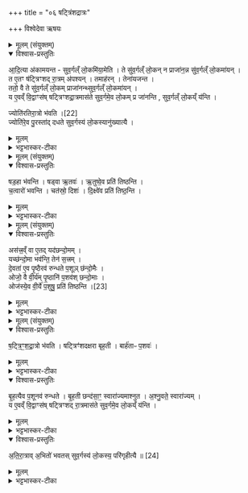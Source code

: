 +++
title = "०६ षट्त्रिंशद्रात्रः"

+++
विश्वेदेवा ऋषयः

<details><summary>मूलम् (संयुक्तम्)</summary>

आ॒दि॒त्या अ॑कामयन्त सुव॒र्गल्ँलो॒कमि॑या॒मेति॒ ते सु॑व॒र्गल्ँलो॒कन्न प्राजा॑न॒न्न सु॑व॒र्गल्ँलो॒कमा॑य॒न्त ए॒तꣳ ष॑ट्त्रिꣳशद्रा॒त्रम॑पश्य॒न्तमाह॑र॒न्तेना॑यजन्त॒ ततो॒ वै ते सु॑व॒र्गल्ँलो॒कम्प्राजा॑नन्थ्सुव॒र्गल्ँलो॒कमा॑य॒न्य ए॒वव्ँवि॒द्वाꣳस॑ष्षट्त्रिꣳशद्रा॒त्रमास॑ते सुव॒र्गमे॒व लो॒कम्प्र जा॑नन्ति सुव॒र्गल्ँलो॒कय्ँय॑न्ति॒ ज्योति॑रतिरा॒त्रः [22]  
भ॒व॒ति॒ ज्योति॑रे॒व पु॒रस्ता॑द्दधते सुव॒र्गस्य॑ लो॒कस्यानु॑ख्यात्यै
</details>

<details open><summary>विश्वास-प्रस्तुतिः</summary>

आ॒दि॒त्या अ॑कामयन्त -  सुव॒र्गल्ँ लो॒कमि॑या॒मेति ।
ते सु॑व॒र्गल्ँ लो॒कन् न प्राजा॑न॒न्न सु॑व॒र्गल्ँ लो॒कमा॑यन् ।  
त ए॒तꣳ ष॑ट्त्रिꣳशद् रा॒त्रम् अ॑पश्यन् । तमाह॑रन् । तेना॑यजन्त ।  
ततो॒ वै ते सु॑व॒र्गल्ँ लो॒कम् प्राजा॑नन्थ्सुव॒र्गल्ँ लो॒कमा॑यन् ।  
य ए॒वव्ँ वि॒द्वाꣳस॑ष् षट्त्रिꣳशद्रा॒त्रमास॑ते सुव॒र्गमे॒व लो॒कम् प्र जा॑नन्ति ,  सुव॒र्गल्ँ लो॒कय्ँ य॑न्ति ।  

ज्योति॑रतिरा॒त्रो भ॑वति ।[22]  
ज्योति॑रे॒व पु॒रस्ता॑द् दधते सुव॒र्गस्य॑ लो॒कस्यानु॑ख्यात्यै ।
</details>

<details><summary>मूलम्</summary>

आ॒दि॒त्या अ॑कामयन्त -  सुव॒र्गल्ँ लो॒कमि॑या॒मेति ।
ते सु॑व॒र्गल्ँ लो॒कन् न प्राजा॑न॒न्न सु॑व॒र्गल्ँ लो॒कमा॑यन् ।  
त ए॒तꣳ ष॑ट्त्रिꣳशद् रा॒त्रम् अ॑पश्यन् । तमाह॑रन् । तेना॑यजन्त ।  
ततो॒ वै ते सु॑व॒र्गल्ँ लो॒कम् प्राजा॑नन्थ्सुव॒र्गल्ँ लो॒कमा॑यन् ।  
य ए॒वव्ँ वि॒द्वाꣳस॑ष् षट्त्रिꣳशद्रा॒त्रमास॑ते सुव॒र्गमे॒व लो॒कम् प्र जा॑नन्ति ,  सुव॒र्गल्ँ लो॒कय्ँ य॑न्ति ।  

ज्योति॑रतिरा॒त्रो भ॑वति ।[22]  
ज्योति॑रे॒व पु॒रस्ता॑द् दधते सुव॒र्गस्य॑ लो॒कस्यानु॑ख्यात्यै ।
</details>

<details><summary>भट्टभास्कर-टीका</summary>

1अथ षट्त्रिंशद्रात्रो विधीयते - आदित्या इत्यादि ॥ गतम् । ते सुवर्गं लोकं न प्रजानन् न चागच्छन् । ज्योतिरित्यादि । व्याख्यातम् ॥
</details>

<details><summary>मूलम् (संयुक्तम्)</summary>

षड॒हा भ॑वन्ति॒ षड्वा ऋ॒तव॑ ऋ॒तुष्वे॒व प्रति॑ तिष्ठन्ति च॒त्वारो॑ भवन्ति॒ चत॑स्रो॒ दिशो॑ दि॒क्ष्वे॑व प्रति॑ तिष्ठ॒न्त्य्
</details>

<details open><summary>विश्वास-प्रस्तुतिः</summary>

षड॒हा भ॑वन्ति । षड्वा ऋ॒तवः॑ ।
ऋ॒तुष्वे॒व प्रति॑ तिष्ठन्ति ।  
च॒त्वारो॑ भवन्ति ।
चत॑स्रो॒ दिशः॑ । दि॒क्ष्वे॑व प्रति॑ तिष्ठ॒न्ति ।
</details>

<details><summary>मूलम्</summary>

षड॒हा भ॑वन्ति । षड्वा ऋ॒तवः॑ ।
ऋ॒तुष्वे॒व प्रति॑ तिष्ठन्ति ।  
च॒त्वारो॑ भवन्ति ।
चत॑स्रो॒ दिशः॑ । दि॒क्ष्वे॑व प्रति॑ तिष्ठ॒न्ति ।
</details>

<details><summary>भट्टभास्कर-टीका</summary>

2षडहा इति ॥ अभिप्लवाः । ते चोक्ताः । चत्वार इति । तेनातिरात्रेण सह पञ्चविंशतिः ॥
</details>

<details><summary>मूलम् (संयुक्तम्)</summary>

अस॑त्त्र॒व्ँवा ए॒तद्यद॑छन्दो॒मय्ँयच्छ॑न्दो॒मा भव॑न्ति॒ तेन॑ स॒त्त्रन्दे॒वता॑ ए॒व पृ॒ष्ठैरव॑ रुन्धते प॒शूञ्छ॑न्दो॒मैरोजो॒ वै वी॒र्य॑म्पृ॒ष्ठानि॑ प॒शव॑श्छन्दो॒मा ओज॑स्ये॒व [23]  
वी॒र्ये॑ प॒शुषु॒ प्रति॑ तिष्ठन्ति
</details>

<details open><summary>विश्वास-प्रस्तुतिः</summary>

अस॑त्त्र॒व्ँ वा ए॒तद् यद॑छन्दो॒मम् ।  
यच्छ॑न्दो॒मा भव॑न्ति॒ तेन॑ स॒त्त्रम् ।  
दे॒वता॑ ए॒व पृ॒ष्ठैरव॑ रुन्धते प॒शूञ् छ॑न्दो॒मैः ।  
ओजो॒ वै वी॒र्य॑म् पृ॒ष्ठानि॑ प॒शव॑श् छन्दो॒माः ।  
ओज॑स्ये॒व वी॒र्ये॑ प॒शुषु॒ प्रति॑ तिष्ठन्ति ।[23]
</details>

<details><summary>मूलम्</summary>

अस॑त्त्र॒व्ँ वा ए॒तद् यद॑छन्दो॒मम् ।  
यच्छ॑न्दो॒मा भव॑न्ति॒ तेन॑ स॒त्त्रम् ।  
दे॒वता॑ ए॒व पृ॒ष्ठैरव॑ रुन्धते प॒शूञ् छ॑न्दो॒मैः ।  
ओजो॒ वै वी॒र्य॑म् पृ॒ष्ठानि॑ प॒शव॑श् छन्दो॒माः ।  
ओज॑स्ये॒व वी॒र्ये॑ प॒शुषु॒ प्रति॑ तिष्ठन्ति ।[23]
</details>

<details><summary>भट्टभास्कर-टीका</summary>

3असत्रं वा इत्यादि ॥ द्वादशाहीयस्य दशरात्रस्य विधिर्गतः ॥
</details>

<details><summary>मूलम् (संयुक्तम्)</summary>

षट्त्रिꣳशद्रा॒त्रो भ॑वति॒ षट्त्रिꣳ॑शदक्षरा बृह॒ती बार्ह॑ताᳶ प॒शवो॑ बृह॒त्यैव प॒शूनव॑ रुन्धते बृह॒ती छन्द॑सा॒ꣳ॒ स्वारा॑ज्यमाश्ञुताश्ञु॒वते॒ स्वारा॑ज्य॒य्ँय ए॒वव्ँवि॒द्वाꣳस॑ष्षट्त्रिꣳशद्रा॒त्रमास॑ते सुव॒र्गमे॒व लो॒कय्ँय॑न्त्यतिरा॒त्राव॒भितो॑ भवतस्सुव॒र्गस्य॑ लो॒कस्य॒ परि॑गृहीत्यै ॥ [24]  
</details>

<details open><summary>विश्वास-प्रस्तुतिः</summary>

ष॒ट्त्रि॒ꣳ॒श॒द्रा॒त्रो भ॑वति ।
षट्त्रिꣳ॑शदक्षरा बृह॒ती ।
बार्ह॑ताᳶ प॒शवः॑ ।
</details>

<details><summary>मूलम्</summary>

ष॒ट्त्रि॒ꣳ॒श॒द्रा॒त्रो भ॑वति ।
षट्त्रिꣳ॑शदक्षरा बृह॒ती ।
बार्ह॑ताᳶ प॒शवः॑ ।
</details>

<details><summary>भट्टभास्कर-टीका</summary>

4षत्रिंदशद्रात्र इति ॥ वक्ष्यमाणेन अतिरात्रेण सह । बार्हताः पशव इति तस्याः पशुसिद्धिहेतुत्वात् । तेन च षट्त्रिंशत्सङ्ख्यान्वयेन बार्हतान् पशून् अवरुन्धते । बृहतीशब्द उत्सादिरित्युक्तम् ।
</details>

<details open><summary>विश्वास-प्रस्तुतिः</summary>

बृ॒ह॒त्यैव प॒शूनव॑ रुन्धते ।
बृ॒ह॒ती छन्द॑सा॒ꣳ॒ स्वारा॑ज्यमाश्नुत ।
अ॒श्नु॒वते॒ स्वारा॑ज्यम् ।  
य ए॒वव्ँ वि॒द्वाꣳस॑ष् षट्त्रिꣳशद् रा॒त्रमास॑ते सुव॒र्गमे॒व लो॒कय्ँ य॑न्ति ।
</details>

<details><summary>मूलम्</summary>

बृ॒ह॒त्यैव प॒शूनव॑ रुन्धते ।
बृ॒ह॒ती छन्द॑सा॒ꣳ॒ स्वारा॑ज्यमाश्नुत ।
अ॒श्नु॒वते॒ स्वारा॑ज्यम् ।  
य ए॒वव्ँ वि॒द्वाꣳस॑ष् षट्त्रिꣳशद् रा॒त्रमास॑ते सुव॒र्गमे॒व लो॒कय्ँ य॑न्ति ।
</details>

<details><summary>भट्टभास्कर-टीका</summary>

बृहती छन्दसामित्यादि । यस्माद्बृहती छन्दसां स्वाराज्यमाश्नुत आधिपत्यं प्राप्तवती तस्मादेवं विद्वांसो यजमाना राज्यमश्नुवते स्वर्गं च गच्छन्ति ।
</details>

<details open><summary>विश्वास-प्रस्तुतिः</summary>

अ॒ति॒रा॒त्राव् अ॒भितो॑ भवतस् सुव॒र्गस्य॑ लो॒कस्य॒ परि॑गृहीत्यै ॥ [24]  
</details>

<details><summary>मूलम्</summary>

अ॒ति॒रा॒त्राव् अ॒भितो॑ भवतस् सुव॒र्गस्य॑ लो॒कस्य॒ परि॑गृहीत्यै ॥ [24]  
</details>

<details><summary>भट्टभास्कर-टीका</summary>

अतिरात्रौ चाभितो भवतः स्वर्गस्यैव परिग्रहाय । समानवाक्ये पदात्परत्वाभावात्तिङ्परत्वाद्वा अश्नुवत इति न निहन्यते । स्वाराज्यं स्वराट्छब्दात् 'गुणवचनब्राह्मणादिभ्यः' इतिष्यञ् ॥

इति सप्तमे चतुर्थे षष्ठोनुवाकः ॥
</details>
